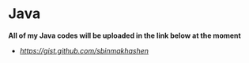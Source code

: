 # Java
**All of my Java codes will be uploaded in the link below at the moment** 
- _https://gist.github.com/sbinmakhashen_
